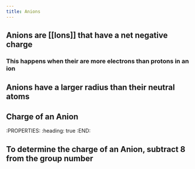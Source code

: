 ```yaml
---
title: Anions
---
```


## Anions are [[Ions]] that have a net negative charge
### This happens when their are more electrons than protons in an ion
## Anions have a larger radius than their neutral atoms
##
## Charge of an Anion
:PROPERTIES:
:heading: true
:END:
## To determine the charge of an Anion, subtract 8 from the group number
